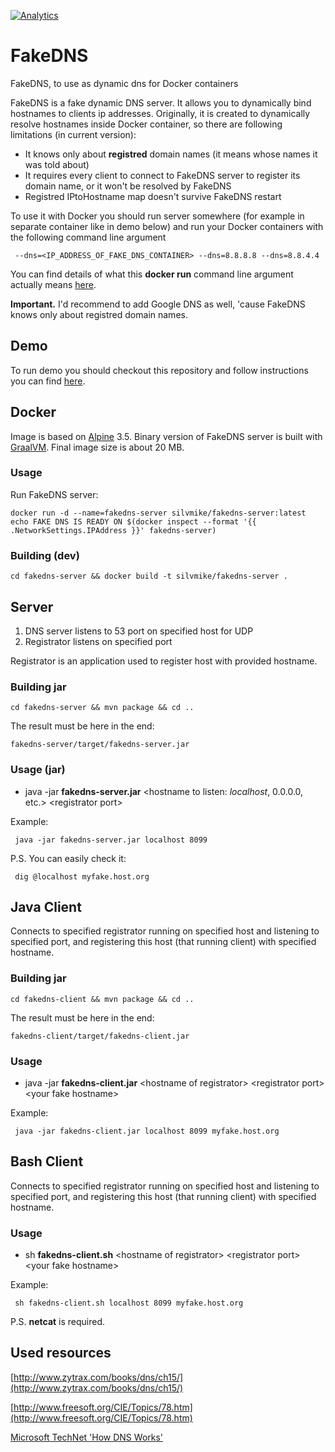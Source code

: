 [![Analytics](https://ga-beacon.appspot.com/UA-73781306-2/FakeDNS)](https://github.com/igrigorik/ga-beacon)

# FakeDNS
FakeDNS, to use as dynamic dns for Docker containers

FakeDNS is a fake dynamic DNS server. It allows you to dynamically bind hostnames to clients ip addresses.
Originally, it is created to dynamically resolve hostnames inside Docker container, so there are following limitations (in current version):

* It knows only about **registred** domain names (it means whose names it was told about)
* It requires every client to connect to FakeDNS server to register its domain name, or it won't be resolved by FakeDNS
* Registred IPtoHostname map doesn't survive FakeDNS restart

To use it with Docker you should run server somewhere (for example in separate container like in demo below) and run your Docker containers with the following command line argument

```
 --dns=<IP_ADDRESS_OF_FAKE_DNS_CONTAINER> --dns=8.8.8.8 --dns=8.8.4.4
```

You can find details of what this **docker run** command line argument actually means  [here](https://docs.docker.com/articles/networking/).

**Important.** I'd recommend to add Google DNS as well, 'cause FakeDNS knows only about registred domain names.

## Demo

 To run demo you should checkout this repository and follow instructions you can find [here](https://github.com/Silvmike/FakeDNS/tree/master/fakedns-server/docker).
 
## Docker

Image is based on [Alpine](https://alpinelinux.org/) 3.5.
Binary version of FakeDNS server is built with [GraalVM](https://www.graalvm.org/).
Final image size is about 20 MB.

### Usage

Run FakeDNS server:
```
docker run -d --name=fakedns-server silvmike/fakedns-server:latest
echo FAKE DNS IS READY ON $(docker inspect --format '{{ .NetworkSettings.IPAddress }}' fakedns-server)
```

### Building (dev)

```
cd fakedns-server && docker build -t silvmike/fakedns-server .
```

## Server

 1. DNS server listens to 53 port on specified host for UDP
 2. Registrator listens on specified port

Registrator is an application used to register host with provided hostname.

### Building jar

```
cd fakedns-server && mvn package && cd ..
```

The result must be here in the end: 
```
fakedns-server/target/fakedns-server.jar
```

### Usage (jar)

* java -jar **fakedns-server.jar** &lt;hostname to listen: *localhost*, 0.0.0.0, etc.&gt; &lt;registrator port&gt;

Example:

```
 java -jar fakedns-server.jar localhost 8099
```

P.S. You can easily check it:

```
 dig @localhost myfake.host.org
```

## Java Client

 Connects to specified registrator running on specified host and listening to specified port, and registering this host (that running client) with specified hostname.

### Building jar

```
cd fakedns-client && mvn package && cd ..
```

The result must be here in the end: 
```
fakedns-client/target/fakedns-client.jar
```

### Usage

* java -jar **fakedns-client.jar** &lt;hostname of registrator&gt; &lt;registrator port&gt; &lt;your fake hostname&gt;

Example:

```
 java -jar fakedns-client.jar localhost 8099 myfake.host.org
```

## Bash Client

 Connects to specified registrator running on specified host and listening to specified port, and registering this host (that running client) with specified hostname.

### Usage

* sh **fakedns-client.sh** &lt;hostname of registrator&gt; &lt;registrator port&gt; &lt;your fake hostname&gt;

Example:

```
 sh fakedns-client.sh localhost 8099 myfake.host.org
```

P.S. **netcat** is required.

## Used resources

[http://www.zytrax.com/books/dns/ch15/](http://www.zytrax.com/books/dns/ch15/)

[http://www.freesoft.org/CIE/Topics/78.htm](http://www.freesoft.org/CIE/Topics/78.htm)

[Microsoft TechNet 'How DNS Works'](https://technet.microsoft.com/en-us/library/cc772774(v=ws.10).aspx)
